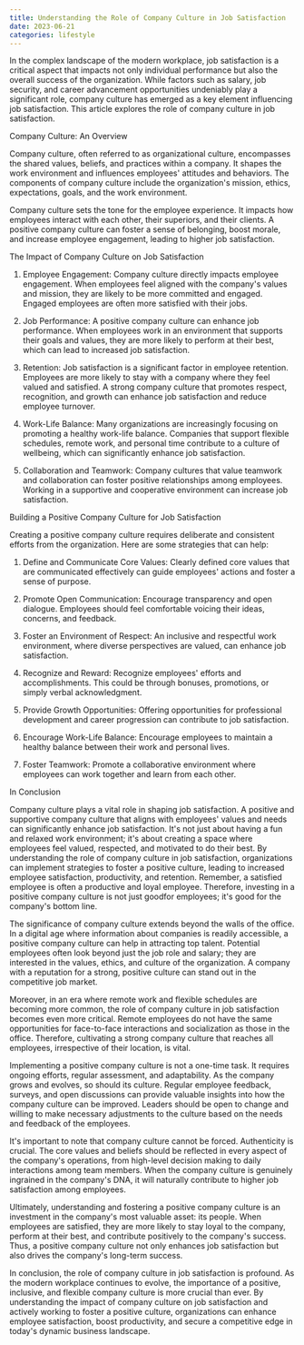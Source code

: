 ```yaml
---
title: Understanding the Role of Company Culture in Job Satisfaction
date: 2023-06-21
categories: lifestyle
---
```

In the complex landscape of the modern workplace, job satisfaction is a critical aspect that impacts not only individual performance but also the overall success of the organization. While factors such as salary, job security, and career advancement opportunities undeniably play a significant role, company culture has emerged as a key element influencing job satisfaction. This article explores the role of company culture in job satisfaction.

Company Culture: An Overview

Company culture, often referred to as organizational culture, encompasses the shared values, beliefs, and practices within a company. It shapes the work environment and influences employees' attitudes and behaviors. The components of company culture include the organization's mission, ethics, expectations, goals, and the work environment.

Company culture sets the tone for the employee experience. It impacts how employees interact with each other, their superiors, and their clients. A positive company culture can foster a sense of belonging, boost morale, and increase employee engagement, leading to higher job satisfaction.

The Impact of Company Culture on Job Satisfaction

1. Employee Engagement: Company culture directly impacts employee engagement. When employees feel aligned with the company's values and mission, they are likely to be more committed and engaged. Engaged employees are often more satisfied with their jobs.

2. Job Performance: A positive company culture can enhance job performance. When employees work in an environment that supports their goals and values, they are more likely to perform at their best, which can lead to increased job satisfaction.

3. Retention: Job satisfaction is a significant factor in employee retention. Employees are more likely to stay with a company where they feel valued and satisfied. A strong company culture that promotes respect, recognition, and growth can enhance job satisfaction and reduce employee turnover.

4. Work-Life Balance: Many organizations are increasingly focusing on promoting a healthy work-life balance. Companies that support flexible schedules, remote work, and personal time contribute to a culture of wellbeing, which can significantly enhance job satisfaction.

5. Collaboration and Teamwork: Company cultures that value teamwork and collaboration can foster positive relationships among employees. Working in a supportive and cooperative environment can increase job satisfaction.

Building a Positive Company Culture for Job Satisfaction

Creating a positive company culture requires deliberate and consistent efforts from the organization. Here are some strategies that can help:

1. Define and Communicate Core Values: Clearly defined core values that are communicated effectively can guide employees' actions and foster a sense of purpose.

2. Promote Open Communication: Encourage transparency and open dialogue. Employees should feel comfortable voicing their ideas, concerns, and feedback.

3. Foster an Environment of Respect: An inclusive and respectful work environment, where diverse perspectives are valued, can enhance job satisfaction.

4. Recognize and Reward: Recognize employees' efforts and accomplishments. This could be through bonuses, promotions, or simply verbal acknowledgment.

5. Provide Growth Opportunities: Offering opportunities for professional development and career progression can contribute to job satisfaction.

6. Encourage Work-Life Balance: Encourage employees to maintain a healthy balance between their work and personal lives.

7. Foster Teamwork: Promote a collaborative environment where employees can work together and learn from each other.

In Conclusion

Company culture plays a vital role in shaping job satisfaction. A positive and supportive company culture that aligns with employees' values and needs can significantly enhance job satisfaction. It's not just about having a fun and relaxed work environment; it's about creating a space where employees feel valued, respected, and motivated to do their best. By understanding the role of company culture in job satisfaction, organizations can implement strategies to foster a positive culture, leading to increased employee satisfaction, productivity, and retention. Remember, a satisfied employee is often a productive and loyal employee. Therefore, investing in a positive company culture is not just goodfor employees; it's good for the company's bottom line.

The significance of company culture extends beyond the walls of the office. In a digital age where information about companies is readily accessible, a positive company culture can help in attracting top talent. Potential employees often look beyond just the job role and salary; they are interested in the values, ethics, and culture of the organization. A company with a reputation for a strong, positive culture can stand out in the competitive job market.

Moreover, in an era where remote work and flexible schedules are becoming more common, the role of company culture in job satisfaction becomes even more critical. Remote employees do not have the same opportunities for face-to-face interactions and socialization as those in the office. Therefore, cultivating a strong company culture that reaches all employees, irrespective of their location, is vital.

Implementing a positive company culture is not a one-time task. It requires ongoing efforts, regular assessment, and adaptability. As the company grows and evolves, so should its culture. Regular employee feedback, surveys, and open discussions can provide valuable insights into how the company culture can be improved. Leaders should be open to change and willing to make necessary adjustments to the culture based on the needs and feedback of the employees.

It's important to note that company culture cannot be forced. Authenticity is crucial. The core values and beliefs should be reflected in every aspect of the company's operations, from high-level decision making to daily interactions among team members. When the company culture is genuinely ingrained in the company's DNA, it will naturally contribute to higher job satisfaction among employees.

Ultimately, understanding and fostering a positive company culture is an investment in the company's most valuable asset: its people. When employees are satisfied, they are more likely to stay loyal to the company, perform at their best, and contribute positively to the company's success. Thus, a positive company culture not only enhances job satisfaction but also drives the company's long-term success.

In conclusion, the role of company culture in job satisfaction is profound. As the modern workplace continues to evolve, the importance of a positive, inclusive, and flexible company culture is more crucial than ever. By understanding the impact of company culture on job satisfaction and actively working to foster a positive culture, organizations can enhance employee satisfaction, boost productivity, and secure a competitive edge in today's dynamic business landscape.